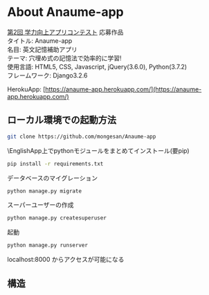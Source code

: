 # About Anaume-app

[第2回 学力向上アプリコンテスト](https://www.gakuryokuup.com/) 応募作品  
タイトル: Anaume-app  
名目: 英文記憶補助アプリ  
テーマ: 穴埋め式の記憶法で効率的に学習!  
使用言語: HTML5, CSS, Javascript, jQuery(3.6.0), Python(3.7.2)  
フレームワーク: Django3.2.6

HerokuApp: [https://anaume-app.herokuapp.com/](https://anaume-app.herokuapp.com/)    

## ローカル環境での起動方法
```sh
git clone https://github.com/mongesan/Anaume-app
```
\EnglishApp上でpythonモジュールをまとめてインストール(要pip)
```sh
pip install -r requirements.txt
```
データベースのマイグレーション
```sh
python manage.py migrate
```
スーパーユーザーの作成
```sh
python manage.py createsuperuser
```
起動
```sh
python manage.py runserver
```
localhost:8000 からアクセスが可能になる

## 構造
